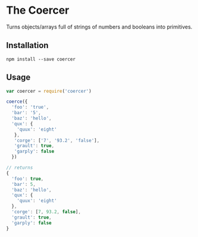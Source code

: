 # The Coercer

Turns objects/arrays full of strings of numbers and booleans into primitives.

## Installation

```
npm install --save coercer
```

## Usage

```javascript
var coercer = require('coercer')

coerce({
  'foo': 'true',
  'bar': '5',
  'baz': 'hello',
  'qux': {
    'quux': 'eight'
   },
   'corge': ['7', '93.2', 'false'],
   'grault': true,
   'garply': false
  })

// returns
{
  'foo': true,
  'bar': 5,
  'baz': 'hello',
  'qux': {
    'quux': 'eight'
  },
  'corge': [7, 93.2, false],
  'grault': true,
  'garply': false
}
```
